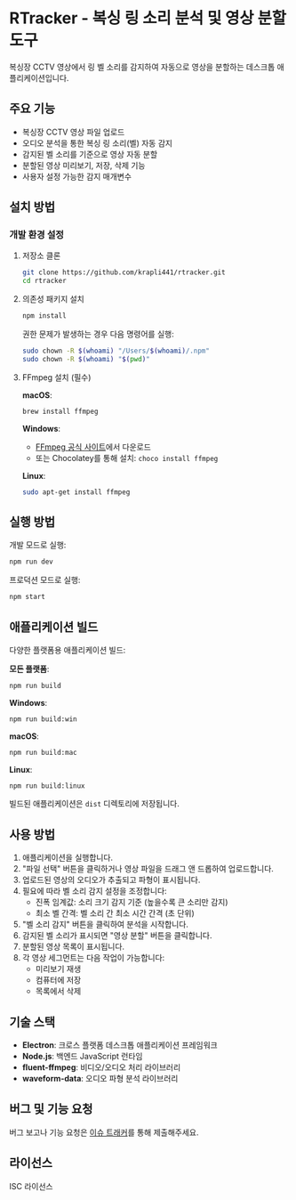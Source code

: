 # RTracker - 복싱 링 소리 분석 및 영상 분할 도구

복싱장 CCTV 영상에서 링 벨 소리를 감지하여 자동으로 영상을 분할하는 데스크톱 애플리케이션입니다.

## 주요 기능

- 복싱장 CCTV 영상 파일 업로드
- 오디오 분석을 통한 복싱 링 소리(벨) 자동 감지
- 감지된 벨 소리를 기준으로 영상 자동 분할
- 분할된 영상 미리보기, 저장, 삭제 기능
- 사용자 설정 가능한 감지 매개변수

## 설치 방법

### 개발 환경 설정

1. 저장소 클론
   ```bash
   git clone https://github.com/krapli441/rtracker.git
   cd rtracker
   ```

2. 의존성 패키지 설치
   ```bash
   npm install
   ```

   권한 문제가 발생하는 경우 다음 명령어를 실행:
   ```bash
   sudo chown -R $(whoami) "/Users/$(whoami)/.npm"
   sudo chown -R $(whoami) "$(pwd)"
   ```

3. FFmpeg 설치 (필수)
   
   **macOS**:
   ```bash
   brew install ffmpeg
   ```

   **Windows**:
   - [FFmpeg 공식 사이트](https://www.ffmpeg.org/download.html)에서 다운로드
   - 또는 Chocolatey를 통해 설치: `choco install ffmpeg`

   **Linux**:
   ```bash
   sudo apt-get install ffmpeg
   ```

## 실행 방법

개발 모드로 실행:
```bash
npm run dev
```

프로덕션 모드로 실행:
```bash
npm start
```

## 애플리케이션 빌드

다양한 플랫폼용 애플리케이션 빌드:

**모든 플랫폼**:
```bash
npm run build
```

**Windows**:
```bash
npm run build:win
```

**macOS**:
```bash
npm run build:mac
```

**Linux**:
```bash
npm run build:linux
```

빌드된 애플리케이션은 `dist` 디렉토리에 저장됩니다.

## 사용 방법

1. 애플리케이션을 실행합니다.
2. "파일 선택" 버튼을 클릭하거나 영상 파일을 드래그 앤 드롭하여 업로드합니다.
3. 업로드된 영상의 오디오가 추출되고 파형이 표시됩니다.
4. 필요에 따라 벨 소리 감지 설정을 조정합니다:
   - 진폭 임계값: 소리 크기 감지 기준 (높을수록 큰 소리만 감지)
   - 최소 벨 간격: 벨 소리 간 최소 시간 간격 (초 단위)
5. "벨 소리 감지" 버튼을 클릭하여 분석을 시작합니다.
6. 감지된 벨 소리가 표시되면 "영상 분할" 버튼을 클릭합니다.
7. 분할된 영상 목록이 표시됩니다.
8. 각 영상 세그먼트는 다음 작업이 가능합니다:
   - 미리보기 재생
   - 컴퓨터에 저장
   - 목록에서 삭제

## 기술 스택

- **Electron**: 크로스 플랫폼 데스크톱 애플리케이션 프레임워크
- **Node.js**: 백엔드 JavaScript 런타임
- **fluent-ffmpeg**: 비디오/오디오 처리 라이브러리
- **waveform-data**: 오디오 파형 분석 라이브러리

## 버그 및 기능 요청

버그 보고나 기능 요청은 [이슈 트래커](https://github.com/krapli441/rtracker/issues)를 통해 제출해주세요.

## 라이선스

ISC 라이선스 
